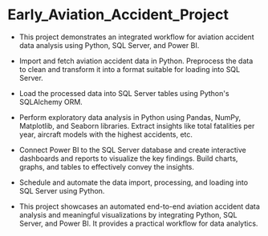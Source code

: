 # Early_Aviation_Accident_Project
 

- This project demonstrates an integrated workflow for aviation accident data analysis using Python, SQL Server, and Power BI.  

- Import and fetch aviation accident data in Python. Preprocess the data to clean and transform it into a format suitable for loading into SQL Server.

- Load the processed data into SQL Server tables using Python's SQLAlchemy ORM.

- Perform exploratory data analysis in Python using Pandas, NumPy, Matplotlib, and Seaborn libraries. Extract insights like total fatalities per year, aircraft models with the highest accidents, etc.

- Connect Power BI to the SQL Server database and create interactive dashboards and reports to visualize the key findings. Build charts, graphs, and tables to effectively convey the insights.

- Schedule and automate the data import, processing, and loading into SQL Server using Python.

  



- This project showcases an automated end-to-end aviation accident data analysis and meaningful visualizations by integrating Python, SQL Server, and Power BI. It provides a practical workflow for data analytics.


